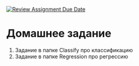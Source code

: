 [![Review Assignment Due Date](https://classroom.github.com/assets/deadline-readme-button-24ddc0f5d75046c5622901739e7c5dd533143b0c8e959d652212380cedb1ea36.svg)](https://classroom.github.com/a/PTSKBL6T)
# Домашнее задание
1. Задание в папке Classify про классификацию
2. Задание в папке Regression про регрессию
